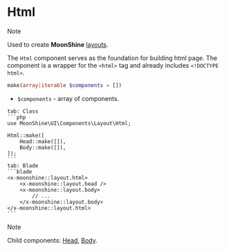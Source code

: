 # Html

> [!NOTE]
> Used to create **MoonShine** [layouts](/docs/{{version}}/appearance/layout).

The `Html` component serves as the foundation for building html page.
The component is a wrapper for the `<html>` tag and already includes `<!DOCTYPE html>`.

```php
make(array|iterable $components = [])
```

- `$components` - array of components.

~~~tabs
tab: Class
```php
use MoonShine\UI\Components\Layout\Html;

Html::make([
    Head::make([]),
    Body::make([]),
]);
```
tab: Blade
```blade
<x-moonshine::layout.html>
    <x-moonshine::layout.head />
    <x-moonshine::layout.body>
        // ...
    </x-moonshine::layout.body>
</x-moonshine::layout.html>
```
~~~

> [!NOTE]
> Child components: [Head](/docs/{{version}}/components/head), [Body](/docs/{{version}}/components/body).
